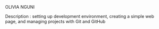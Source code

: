 OLIVIA NGUNI

Description : setting up development environment, creating a simple web page, and managing projects with Git and GitHub
